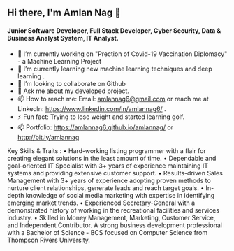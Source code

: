 ## Hi there, I'm Amlan Nag  👋

#### Junior Software Developer, Full Stack Developer, Cyber Security, Data & Business Analyst System, IT Analyst.
- 🔭 I’m currently working on "Prection of Covid-19 Vaccination Diplomacy" - a Machine Learning Project
- 🌱 I’m currently learning new machine learning techniques and deep learning . 
- 👯 I’m looking to collaborate on Github 
- 💬 Ask me about my developed project. 
- 📫 How to reach me: Email: amlannag6@gmail.com or reach me at Linkedln:  https://www.linkedin.com/in/amlannag6/ . 
- ⚡ Fun fact: Trying to lose weight and started learning golf. 
- 📫 Portfolio: https://amlannag6.github.io/amlannag/ or http://bit.ly/amlannag 

Key Skills & Traits :
• Hard-working listing programmer with a flair for creating elegant solutions in the least amount of time.
• Dependable and goal-oriented IT Specialist with 3+ years of experience maintaining IT systems and providing extensive customer support.
• Results-driven Sales Management with 3+ years of experience adopting proven methods to nurture client relationships, generate leads and reach target goals.
• In-depth knowledge of social media marketing with expertise in identifying emerging market trends.
• Experienced Secretary-General with a demonstrated history of working in the recreational facilities and services industry.
• Skilled in Money Management, Marketing, Customer Service, and Independent Contributor. A strong business development professional with a Bachelor of Science - BCS focused on Computer Science from Thompson Rivers University.
